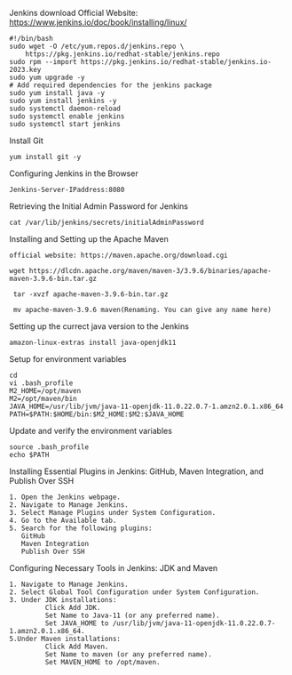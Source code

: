 Jenkins  download 
Official Website:
https://www.jenkins.io/doc/book/installing/linux/

```
#!/bin/bash
sudo wget -O /etc/yum.repos.d/jenkins.repo \
    https://pkg.jenkins.io/redhat-stable/jenkins.repo
sudo rpm --import https://pkg.jenkins.io/redhat-stable/jenkins.io-2023.key
sudo yum upgrade -y
# Add required dependencies for the jenkins package
sudo yum install java -y
sudo yum install jenkins -y
sudo systemctl daemon-reload
sudo systemctl enable jenkins
sudo systemctl start jenkins
```
Install Git
```
yum install git -y
```
Configuring Jenkins in the Browser
```
Jenkins-Server-IPaddress:8080
```
Retrieving the Initial Admin Password for Jenkins
```
cat /var/lib/jenkins/secrets/initialAdminPassword
```
Installing and Setting up the Apache Maven
```
official website: https://maven.apache.org/download.cgi

wget https://dlcdn.apache.org/maven/maven-3/3.9.6/binaries/apache-maven-3.9.6-bin.tar.gz

 tar -xvzf apache-maven-3.9.6-bin.tar.gz

 mv apache-maven-3.9.6 maven(Renaming. You can give any name here)
```
Setting up the currect java version to the Jenkins
```
amazon-linux-extras install java-openjdk11
```
Setup for environment variables
```
cd
vi .bash_profile
M2_HOME=/opt/maven
M2=/opt/maven/bin
JAVA_HOME=/usr/lib/jvm/java-11-openjdk-11.0.22.0.7-1.amzn2.0.1.x86_64
PATH=$PATH:$HOME/bin:$M2_HOME:$M2:$JAVA_HOME
 ```
Update and verify the environment variables 
```
source .bash_profile
echo $PATH
```
Installing Essential Plugins in Jenkins: GitHub, Maven Integration, and Publish Over SSH
```
1. Open the Jenkins webpage.
2. Navigate to Manage Jenkins.
3. Select Manage Plugins under System Configuration.
4. Go to the Available tab.
5. Search for the following plugins:
   GitHub
   Maven Integration
   Publish Over SSH
```
Configuring Necessary Tools in Jenkins: JDK and Maven
```
1. Navigate to Manage Jenkins.
2. Select Global Tool Configuration under System Configuration.
3. Under JDK installations:
         Click Add JDK.
         Set Name to Java-11 (or any preferred name).
         Set JAVA_HOME to /usr/lib/jvm/java-11-openjdk-11.0.22.0.7-1.amzn2.0.1.x86_64.
5.Under Maven installations:
         Click Add Maven.
         Set Name to maven (or any preferred name).
         Set MAVEN_HOME to /opt/maven.
```



